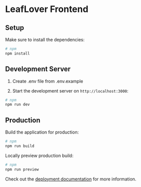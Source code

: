 # LeafLover Frontend

## Setup

Make sure to install the dependencies:

```bash
# npm
npm install
```

## Development Server

1. Create .env file from .env.example


 2. Start the development server on `http://localhost:3000`:

```bash
# npm
npm run dev
```

## Production

Build the application for production:

```bash
# npm
npm run build
```

Locally preview production build:

```bash
# npm
npm run preview
```

Check out the [deployment documentation](https://nuxt.com/docs/getting-started/deployment) for more information.
